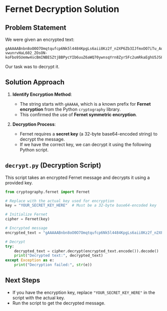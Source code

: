 # Fernet Decryption Solution

## Problem Statement
We were given an encrypted text:

```
gAAAAABnbn8oO0O7Omqtqufcp6Nk5l4484KpgLs6aii8Kz2f_n2XP6Zb3IJfmxOO7iTu_AqYedOy9wpAKVOY5km7sqDJhTdzu2ZBldl8-vwunrvHaL602_ZOsON-koFbo9SUemw4scBmINBESZtjBBPycYIb6uuZ6aWQ70ywnsqYrn8Zyr5Fc2umRkaEghU5JS8eKxU9FA8KSZmMeqweClYM4mm4CyO3nzk7PHwht8usYSpKmNBrQccWCzvGCxFl4T_Q0tTJMk1JIQ_WWhJCcxQMeKMlBJV0oE0AoMd4Aw_o7B3QjTEQorI=
```

Our task was to decrypt it.

## Solution Approach
1. **Identify Encryption Method**:  
   - The string starts with `gAAAAA`, which is a known prefix for **Fernet encryption** from the Python `cryptography` library.
   - This confirmed the use of **Fernet symmetric encryption**.

2. **Decryption Process**:  
   - Fernet requires a **secret key** (a 32-byte base64-encoded string) to decrypt the message.
   - If we have the correct key, we can decrypt it using the following Python script.

## `decrypt.py` (Decryption Script)
This script takes an encrypted Fernet message and decrypts it using a provided key.

```python
from cryptography.fernet import Fernet

# Replace with the actual key used for encryption
key = "YOUR_SECRET_KEY_HERE"  # Must be a 32-byte base64-encoded key

# Initialize Fernet
cipher = Fernet(key)

# Encrypted message
encrypted_text = "gAAAAABnbn8oO0O7Omqtqufcp6Nk5l4484KpgLs6aii8Kz2f_n2XP6Zb3IJfmxOO7iTu_AqYedOy9wpAKVOY5km7sqDJhTdzu2ZBldl8-vwunrvHaL602_ZOsON-koFbo9SUemw4scBmINBESZtjBBPycYIb6uuZ6aWQ70ywnsqYrn8Zyr5Fc2umRkaEghU5JS8eKxU9FA8KSZmMeqweClYM4mm4CyO3nzk7PHwht8usYSpKmNBrQccWCzvGCxFl4T_Q0tTJMk1JIQ_WWhJCcxQMeKMlBJV0oE0AoMd4Aw_o7B3QjTEQorI="

# Decrypt
try:
    decrypted_text = cipher.decrypt(encrypted_text.encode()).decode()
    print("Decrypted text:", decrypted_text)
except Exception as e:
    print("Decryption failed:", str(e))
```

## Next Steps
- If you have the encryption key, replace `"YOUR_SECRET_KEY_HERE"` in the script with the actual key.
- Run the script to get the decrypted message.

